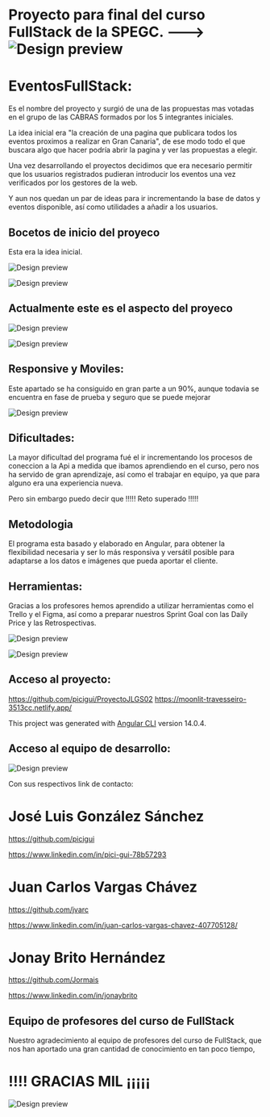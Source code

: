 # Proyecto para final del curso FullStack de la SPEGC. ---> ![Design preview](./src/assets/img/logo-favicon.png)

# EventosFullStack:

Es el nombre del proyecto y surgió de una de las propuestas mas votadas en el grupo de las CABRAS formados por los 5 integrantes iniciales.

La idea inicial era "la creación de una pagina que publicara todos los eventos proximos a realizar en Gran Canaria", de ese modo todo el que buscara algo que hacer podría abrir la pagina y ver las propuestas a elegir.

Una vez desarrollando el proyectos decidimos que era necesario permitir que los usuarios registrados pudieran introducir los eventos una vez verificados por los gestores de la web.

Y aun nos quedan un par de ideas para ir incrementando la base de datos y eventos disponible, así como utilidades a añadir a los usuarios.

## Bocetos de inicio del proyeco

Esta era la idea inicial.

![Design preview](./Bocetos/idea1.png)

![Design preview](./Bocetos/idea2.png)

## Actualmente este es el aspecto del proyeco

![Design preview](./Bocetos/Actual1.png)

![Design preview](./Bocetos/Actual2.png)

## Responsive y Moviles:

Este apartado se ha consiguido en gran parte a un 90%, aunque todavia se encuentra en fase de prueba y seguro que se puede mejorar

![Design preview](./Bocetos/Responsive.png)

## Dificultades:

La mayor dificultad del programa fué el ir incrementando los procesos de coneccion a la Api a medida que ibamos aprendiendo en el curso, pero nos ha servido de gran aprendizaje, así como el trabajar en equipo, ya que para alguno era una experiencia nueva.

Pero sin embargo puedo decir que !!!!! Reto superado !!!!!

## Metodologia

El programa esta basado y elaborado en Angular, para obtener la flexibilidad necesaria y ser lo más responsiva y versátil posible para adaptarse a los datos e imágenes que pueda aportar el cliente.

## Herramientas:

Gracias a los profesores hemos aprendido a utilizar herramientas como el Trello y el Figma, así como a preparar nuestros Sprint Goal con las Daily Price y las Retrospectivas.

![Design preview](./Bocetos/trello.png)

![Design preview](./Bocetos/figma.png)

## Acceso al proyecto:

https://github.com/picigui/ProyectoJLGS02
https://moonlit-travesseiro-3513cc.netlify.app/

This project was generated with [Angular CLI](https://github.com/angular/angular-cli) version 14.0.4.

## Acceso al equipo de desarrollo:

![Design preview](./Bocetos/Equipo.png)

Con sus respectivos link de contacto:

# José Luis González Sánchez

https://github.com/picigui

https://www.linkedin.com/in/pici-gui-78b57293

# Juan Carlos Vargas Chávez

https://github.com/jvarc

https://www.linkedin.com/in/juan-carlos-vargas-chavez-407705128/

# Jonay Brito Hernández

https://github.com/Jormais

https://www.linkedin.com/in/jonaybrito

## Equipo de profesores del curso de FullStack

Nuestro agradecimiento al equipo de profesores del curso de FullStack, que nos han aportado una gran cantidad de conocimiento en tan poco tiempo,

# !!!! GRACIAS MIL ¡¡¡¡¡

![Design preview](./Bocetos/Equipo-de-profesores.png)
